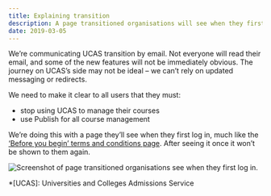 ```yaml
---
title: Explaining transition
description: A page transitioned organisations will see when they first log in.
date: 2019-03-05
---
```


We’re communicating UCAS transition by email. Not everyone will read their email, and some of the new features will not be immediately obvious. The journey on UCAS’s side may not be ideal – we can’t rely on updated messaging or redirects.

We need to make it clear to all users that they must:

- stop using UCAS to manage their courses
- use Publish for all course management

We’re doing this with a page they’ll see when they first log in, much like the [‘Before you begin’ terms and conditions page](/publish-teacher-training-courses/terms-agreement). After seeing it once it won’t be shown to them again.

![Screenshot of page transitioned organisations see when they first log in.](when-an-organisation-is-transitioned.png "A page transitioned organisations will see when they first log in")

*[UCAS]: Universities and Colleges Admissions Service
